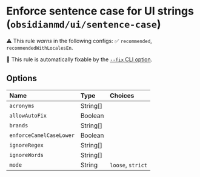 # Enforce sentence case for UI strings (`obsidianmd/ui/sentence-case`)

⚠️ This rule _warns_ in the following configs: ✅ `recommended`, `recommendedWithLocalesEn`.

🔧 This rule is automatically fixable by the [`--fix` CLI option](https://eslint.org/docs/latest/user-guide/command-line-interface#--fix).

<!-- end auto-generated rule header -->

## Options

<!-- begin auto-generated rule options list -->

| Name                    | Type     | Choices           |
| :---------------------- | :------- | :---------------- |
| `acronyms`              | String[] |                   |
| `allowAutoFix`          | Boolean  |                   |
| `brands`                | String[] |                   |
| `enforceCamelCaseLower` | Boolean  |                   |
| `ignoreRegex`           | String[] |                   |
| `ignoreWords`           | String[] |                   |
| `mode`                  | String   | `loose`, `strict` |

<!-- end auto-generated rule options list -->
